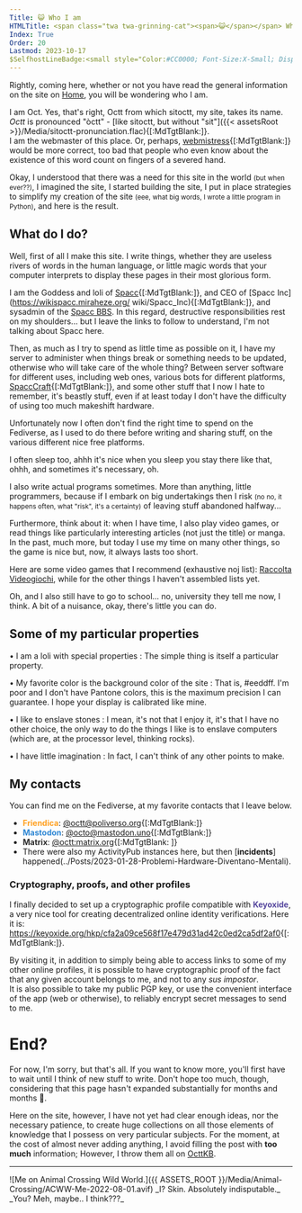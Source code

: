 ```yaml
---
Title: 😺 Who I am
HTMLTitle: <span class="twa twa-grinning-cat"><span>😺</span></span> Who I am
Index: True
Order: 20
Lastmod: 2023-10-17
$SelfhostLineBadge:<small style="Color:#CC0000; Font-Size:X-Small; Display:Inline-Block; Rotate:35deg; Margin-Left:-1.5em; Margin-Right:-1.5em;">SELFHOST !</small>
---
```


Rightly, coming here, whether or not you have read the general information on the site on [Home](./index.html), you will be wondering who I am.

I am Oct. Yes, that's right, Octt from which sitoctt, my site, takes its name.  
_Octt_ is pronounced "òctt" - [like sitoctt, but without "sit"]({{< assetsRoot >}}/Media/sitoctt-pronunciation.flac){[:MdTgtBlank:]}.  
I am the webmaster of this place. Or, perhaps, [webmistress](https://www.dictionary.com/browse/webmistress){[:MdTgtBlank:]} would be more correct, too bad that people who even know about the existence of this word count on fingers of a severed hand.

Okay, I understood that there was a need for this site in the world <small>(but when ever??)</small>, I imagined the site, I started building the site, I put in place strategies to simplify my creation of the site <small>(eee, what big words, I wrote a little program in Python)</small>, and here is the result.

## What do I do?

Well, first of all I make this site. I write things, whether they are useless rivers of words in the human language, or little magic words that your computer interprets to display these pages in their most glorious form.

I am the Goddess and loli of [Spacc](https://wikispacc.miraheze.org/wiki/Spacc){[:MdTgtBlank:]}, and CEO of [Spacc Inc](https://wikispacc.miraheze.org/ wiki/Spacc_Inc){[:MdTgtBlank:]}, and sysadmin of the [Spacc BBS](https://bbs.spacc.eu.org). In this regard, destructive responsibilities rest on my shoulders... but I leave the links to follow to understand, I'm not talking about Spacc here.

Then, as much as I try to spend as little time as possible on it, I have my server to administer when things break or something needs to be updated, otherwise who will take care of the whole thing? Between server software for different uses, including web ones, various bots for different platforms, [SpaccCraft](https://wikispacc.miraheze.org/wiki/SpaccCraft){[:MdTgtBlank:]}, and some other stuff that I now I hate to remember, it's beastly stuff, even if at least today I don't have the difficulty of using too much makeshift hardware.

Unfortunately now I often don't find the right time to spend on the Fediverse, as I used to do there before writing and sharing stuff, on the various different nice free platforms.

I often sleep too, ahhh it's nice when you sleep you stay there like that, ohhh, and sometimes it's necessary, oh.

I also write actual programs sometimes. More than anything, little programmers, because if I embark on big undertakings then I risk <small>(no no, it happens often, what "risk", it's a certainty)</small> of leaving stuff abandoned halfway...

Furthermore, think about it: when I have time, I also play video games, or read things like particularly interesting articles (not just the title) or manga. In the past, much more, but today I use my time on many other things, so the game is nice but, now, it always lasts too short.

Here are some video games that I recommend (exhaustive noj list): [Raccolta Videogiochi](./Raccolte/Gaming/Raccolta-Videogiochi.html), while for the other things I haven't assembled lists yet.

Oh, and I also still have to go to school... no, university they tell me now, I think. A bit of a nuisance, okay, there's little you can do.

## Some of my particular properties

• I am a loli with special properties
: The simple thing is itself a particular property.

• My favorite color is the background color of the site
: That is, #eeddff. I'm poor and I don't have Pantone colors, this is the maximum precision I can guarantee. I hope your display is calibrated like mine.

• I like to enslave stones
: I mean, it's not that I enjoy it, it's that I have no other choice, the only way to do the things I like is to enslave computers (which are, at the processor level, thinking rocks).

• I have little imagination
: In fact, I can't think of any other points to make.

## My contacts

You can find me on the Fediverse, at my favorite contacts that I leave below.

- <b style="Color:#FFA020;">Friendica</b>: [@octt@poliverso.org](https://poliverso.org/profile/octt){[:MdTgtBlank:]}  
- <b style="Color:#3088D4;">Mastodon</b>: [@octo@mastodon.uno](https://mastodon.uno/@octo){[:MdTgtBlank:]}  
- <b style="Color:#2D2D2D;">Matrix</b>: [@octt:matrix.org](https://matrix.to/#/@octt:matrix.org){[:MdTgtBlank: ]}
- There were also my ActivityPub instances here, but then [**incidents**] happened(../Posts/2023-01-28-Problemi-Hardware-Diventano-Mentali).

<!--
- ~~<b style="Color:#60C000/*#7FE600*/;">Misskey</b>[:SelfhostLineBadge:]: [@octt@miss.octt.eu.org](https://miss .octt.eu.org/@octt){[:MdTgtBlank:]}~~
- ~~<b style="Color:#DF8958;">GoToSocial</b>[:SelfhostLineBadge:]: [@octt@godo.octt.eu.org](https://godo.octt.eu.org /@octt){[:MdTgtBlank:]}~~
-->

### Cryptography, proofs, and other profiles

I finally decided to set up a cryptographic profile compatible with <b style="Color:#56479E;">Keyoxide</b>, a very nice tool for creating decentralized online identity verifications. Here it is: <https://keyoxide.org/hkp/cfa2a09ce568f17e479d31ad42c0ed2ca5df2af0>{[:MdTgtBlank:]}.

By visiting it, in addition to simply being able to access links to some of my other online profiles, it is possible to have cryptographic proof of the fact that any given account belongs to me, and not to any _sus impostor_.  
It is also possible to take my public PGP key, or use the convenient interface of the app (web or otherwise), to reliably encrypt secret messages to send to me.

# End?

For now, I'm sorry, but that's all. If you want to know more, you'll first have to wait until I think of new stuff to write. Don't hope too much, though, considering that this page hasn't expanded substantially for months and months 😬.

Here on the site, however, I have not yet had clear enough ideas, nor the necessary patience, to create huge collections on all those elements of knowledge that I possess on very particular subjects. For the moment, at the cost of almost never adding anything, I avoid filling the post with **too much** information; However, I throw them all on [OcttKB](https://kb.octt.eu.org).

---

<div class="Center" markdown="1">
![Me on Animal Crossing Wild World.]({{ ASSETS_ROOT }}/Media/Animal-Crossing/ACWW-Me-2022-08-01.avif)  
_I? Skin. Absolutely indisputable._  
_You? Meh, maybe.. I think???_
</div>